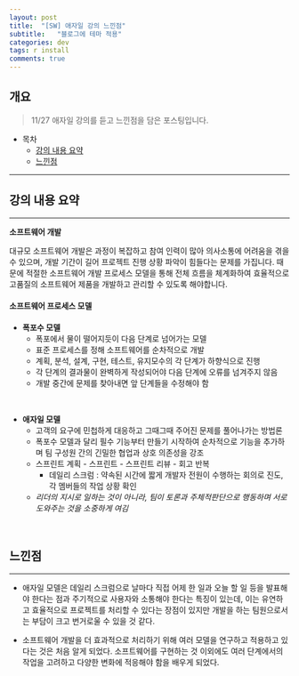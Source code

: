 ```yaml
---
layout: post
title:  "[SW] 애자일 강의 느낀점"
subtitle:   "블로그에 테마 적용"
categories: dev
tags: r install
comments: true
---
```


## 개요
> 11/27 애자일 강의를 듣고 느낀점을 담은 포스팅입니다. 
  
- 목차
   - [강의 내용 요약](#강의-내용-요약)
   - [느낀점](#느낀점)

  
---

## 강의 내용 요약
---
  

 __소프트웨어 개발__<br>

  대규모 소프트웨어 개발은 과정이 복잡하고 참여 인력이 많아 의사소통에 어려움을 겪을 수 있으며, 개발 기간이 길어 프로젝트 진행 상황 파악이 힘들다는 문제를 가집니다. 때문에 적절한 소프트웨어 개발 프로세스 모델을 통해 전체 흐름을 체계화하여 효율적으로 고품질의 소프트웨어 제품을 개발하고 관리할 수 있도록 해야합니다. 


#### 소프트웨어 프로세스 모델
- __폭포수 모델__
    - 폭포에서 물이 떨어지듯이 다음 단계로 넘어가는 모델
    - 표준 프로세스를 정해 소프트웨어를 순차적으로 개발
    - 계획, 분석, 설계, 구현, 테스트, 유지모수의 각 단계가 하향식으로 진행
    - 각 단계의 결과물이 완벽하게 작성되어야 다음 단계에 오류를 넘겨주지 않음
    - 개발 중간에 문제를 찾아내면 앞 단계들을 수정해야 함



<br>

- __애자일 모델__
    - 고객의 요구에 민첩하게 대응하고 그때그때 주어진 문제를 풀어나가는 방법론
    - 폭포수 모델과 달리 필수 기능부터 만들기 시작하여 순차적으로 기능을 추가하며 팀 구성원 간의 긴밀한 협업과 상호 의존성을 강조
    - 스프린트 계획 - 스프린트 - 스프린트 리뷰 - 회고 반복
        - 데일리 스크럼 : 약속된 시간에 짧게 개발자 전원이 수행하는 회의로 진도, 각 멤버들의 작업 상황 확인
    - _리더의 지시로 일하는 것이 아니라, 팀이 토론과 주체적판단으로 행동하며 서로 도와주는 것을 소중하게 여김_

<br>

## 느낀점
---
- 애자일 모델은 데일리 스크럼으로 날마다 직접 어제 한 일과 오늘 할 일 등을 발표해야 한다는 점과 주기적으로 사용자와 소통해야 한다는 특징이 있는데, 이는 유연하고 효율적으로  프로젝트를 처리할 수 있다는 장점이 있지만 개발을 하는 팀원으로서는 부담이 크고 번거로울 수 있을 것 같다. 

- 소프트웨어 개발을 더 효과적으로 처리하기 위해 여러 모델을 연구하고 적용하고 있다는 것은 처음 알게 되었다. 소프트웨어를 구현하는 것 이외에도 여러 단계에서의 작업을 고려하고 다양한 변화에 적응해야 함을 배우게 되었다.

